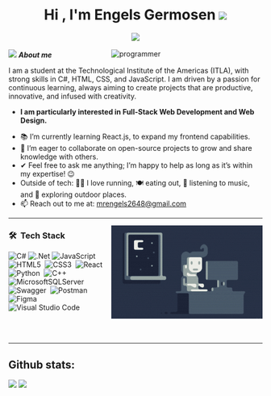 <h1 align="center">Hi , I'm Engels Germosen <img src="https://media.giphy.com/media/hvRJCLFzcasrR4ia7z/giphy.gif" width="35"></h1>

<p align="center">
  <a href="https://github.com/DenverCoder1/readme-typing-svg"><img src="https://readme-typing-svg.herokuapp.com?font=Time+New+Roman&color=%23C8BE25&size=25&center=true&vCenter=true&width=600&height=100&lines=Software+Development+Student;Competitive+Programmer;Backend+Developer"></a>
</p>

<img align="right" width=300px alt="programmer" src="https://media4.giphy.com/media/v1.Y2lkPTc5MGI3NjExbDdiOHdibnJ3bXJlM3h1OTQ5bjhldGxlNXB2Zms0d3R6NGhoMHk5NCZlcD12MV9pbnRlcm5hbF9naWZfYnlfaWQmY3Q9Zw/3ov9jNziFTMfzSumAw/giphy.webp" />

<img src="https://media.giphy.com/media/ObNTw8Uzwy6KQ/giphy.gif" width="30px">&nbsp;***About me***

I am a student at the Technological Institute of the Americas (ITLA), with strong skills in C#, HTML, CSS, and JavaScript. I am driven by a passion for continuous learning, always aiming to create projects that are productive, innovative, and infused with creativity.
* **I am particularly interested in Full-Stack Web Development and Web Design.**
- 📚 I’m currently learning React.js, to expand my frontend capabilities.
- 👯 I’m eager to collaborate on open-source projects to grow and share knowledge with others.<br>
- ✔ Feel free to ask me anything; I’m happy to help as long as it’s within my expertise! 😉<br>
- Outside of tech: 🏃‍♂️ I love running, 🍽️ eating out, 🎵 listening to music, and 🌴 exploring outdoor places.
- 📫 Reach out to me at: <a href="mrengels2648@gmail.com">mrengels2648@gmail.com</a>


<hr> <img alt="Night Coding" src="https://raw.githubusercontent.com/AVS1508/AVS1508/master/assets/Night-Coding.gif" align="right"/>

### 🛠 &nbsp;Tech Stack

![C#](https://img.shields.io/badge/c%23-%23239120.svg?style=for-the-badge&logo=csharp&logoColor=white)
![.Net](https://img.shields.io/badge/.NET-5C2D91?style=for-the-badge&logo=.net&logoColor=white)
![JavaScript](https://img.shields.io/badge/javascript-%23323330.svg?style=for-the-badge&logo=javascript&logoColor=%23F7DF1E)&nbsp;
![HTML5](https://img.shields.io/badge/html5-%23E34F26.svg?style=for-the-badge&logo=html5&logoColor=white)&nbsp;
![CSS3](https://img.shields.io/badge/css3-%231572B6.svg?style=for-the-badge&logo=css3&logoColor=white)&nbsp;
![React](https://img.shields.io/badge/react-%2320232a.svg?style=for-the-badge&logo=react&logoColor=%2361DAFB)
![Python](https://img.shields.io/badge/python-3670A0?style=for-the-badge&logo=python&logoColor=ffdd54)&nbsp;
![C++](https://img.shields.io/badge/c++-%2300599C.svg?style=for-the-badge&logo=c%2B%2B&logoColor=white)&nbsp;
![MicrosoftSQLServer](https://img.shields.io/badge/Microsoft%20SQL%20Server-CC2927?style=for-the-badge&logo=microsoft%20sql%20server&logoColor=white)
![Swagger](https://img.shields.io/badge/-Swagger-%23Clojure?style=for-the-badge&logo=swagger&logoColor=white)&nbsp;
![Postman](https://img.shields.io/badge/Postman-FF6C37?style=for-the-badge&logo=postman&logoColor=white)&nbsp;
![Figma](https://img.shields.io/badge/figma-%23F24E1E.svg?style=for-the-badge&logo=figma&logoColor=white)&nbsp;
![Visual Studio Code](https://img.shields.io/badge/Visual%20Studio%20Code-0078d7.svg?style=for-the-badge&logo=visual-studio-code&logoColor=white)

<br>
<br>
<hr>
<h2>Github stats:</h2> 

[![](https://github-readme-stats.vercel.app/api?username=engelsgermosen&show_icons=true&theme=tokyonight&hide_border=true&locale=en)](https://github.com/engelsgermosen)
[![](https://github-readme-streak-stats.herokuapp.com/?user=engelsgermosen&theme=material-palenight)](https://github.com/engelsgermosen)

